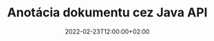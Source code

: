 ---
############################# Static ############################
layout: "product"
date: 2022-02-23T12:00:00+02:00
draft: false

product: "Annotation"
product_tag: "annotation"
platform: "Java"
platform_tag: "java"

############################# Head ############################
head_title: "Java Document Annotation API | Prezeranie a komentovanie obrázkov PDF Word Excel PPTX"
head_description: "Java Document Annotation API. Prezerajte, označujte, komentujte a komentujte formáty PDF Word DOCX, Excel XLSX, PPTX, EML EMLX, VSS VSD, OTP, CAD a obrázkové súbory."

############################# Header ##########################
title: "Anotácia dokumentu cez Java API"
description: "Vytvárajte aplikácie Java s možnosťami prezerania a komentovania PDF, HTML, MS Office a iných formátov dokumentov bez inštalácie akéhokoľvek externého softvéru."
button:
    enable: true
    icon: "fas fa-arrow-down"
    label: "Stiahnite si bezplatnú skúšobnú verziu"
    link: "https://downloads.groupdocs.com/annotation/java"

############################# SubMenu #########################
submenu:
    enable: true
    
    left:
        img_alt: "GroupDocs.Annotation for Java"
        image: "https://www.groupdocs.cloud/templates/groupdocs/images/product-logos/groupdocs-annotation-java.png"
        product: "GroupDocs.Annotation"
        platform: "Java"

    middle:
        button:
            # button loop
            - link: "#features"
              text: "Vlastnosti"

            # button loop
            - link: "https://products.groupdocs.app/annotation"
              text: "Živé ukážky"

            # button loop
            - link: "https://purchase.groupdocs.com/pricing/annotation/java"
              text: "Stanovenie cien"

    right:
        link_download: "https://downloads.groupdocs.com/annotation"
        link_learn: "https://docs.groupdocs.com/annotation/java/"
        link_buy: "https://purchase.groupdocs.com"

############################# Overview ############################
overview:
    enable: true
    content: |
      GroupDocs.Annotation Java API je produkt, ktorý vám umožňuje pracovať s anotáciami v dokumentoch na rôznych platformách a operačných systémoch, ako sú Android, MacOS, Linux, Windows. GroupDocs.Annotation poskytuje knižnicu s jednoduchým rozhraním API, ktoré poskytuje množstvo výhod: napríklad, ak potrebujete zachovať dôvernosť údajov alebo si vybrať, koľko energie potrebujete na prácu s knižnicou, alebo čiastočne zmeniť prácu s anotáciami, knižnica je veľmi ľahké a pružné.

      GroupDocs.Annotation for Java API vám umožňuje pracovať s rôznymi typmi anotácií, ktoré zahŕňajú: text, polyline, oblasť, podčiarknutie, bod, vodoznak, šípku, elipsu, nahradenie textu, vzdialenosť, textové pole, úpravu zdrojov atď. A podporuje väčšinu obľúbené formáty dokumentov, ako sú: PDF, HTML, Microsoft Office Word, tabuľky Excel, prezentácie v PowerPointe, Visio, e-maily programu Outlook, obrázky, metasúbory, výkresy CAD a rôzne ďalšie formáty. Rozhranie API poskytuje možnosť získať miniatúry stránok dokumentov a podporuje import a export anotácií do a zo súborov PDF.

      Pomocou knižnice môžete [pridať](/annotation/java/bmp/), [upraviť](/annotation/java/bmp/), [extrahovať](/annotation/java/bmp/) a [odstrániť](/annotation /java/bmp/) anotácie z dokumentov, otáčanie dokumentov, riešenie zmeny miniatúr a to nie je úplný zoznam všetkých možností. Ponúka tiež komplexnú sadu dátových objektov na prispôsobenie vlastností anotácií podľa vašich požiadaviek vo všetkých podporovaných formátoch dokumentov.

      Práca s GroupDocs.Annotation for Java API je veľmi jednoduchá a pozostáva len z niekoľkých základných krokov. Najprv musíte nastaviť licenciu, potom vybrať súbor, s ktorým chcete pracovať, potom nejako manipulovať s anotáciami dokumentu (vymazať/upraviť/rozbaliť/vymazať) a uložiť výsledok. Ďalšie informácie nájdete v [dokumentácii](https://docs.groupdocs.com/annotation/java/getting-started/) alebo v našich [príkladoch](https://github.com/groupdocs-annotation/GroupDocs.Annotation -pre-Java) nastaviť.
      
      GroupDocs.Annotation je pravidelne aktualizovaná a poskytuje podporu pre svojich zákazníkov, kedykoľvek nám môžete položiť otázku alebo poslať svoje nápady alebo nám povedať o svojich potrebách niečoho nového a my to radi implementujeme do našich nových verzií.
    tabs:
      enable: true
      
      ## TAB ONE ##
      tab_one:
        description: |
          Nasleduje prehľad GroupDocs.Annotation pre Java:
      
        right:
          enable: true
          icon: "fab fa-html5"
          title:  Prehľad
          content: |
            * Pridať anotácie
            * Exportovať anotácie 
            * Importovať anotácie
            * Komentáre založené na odpovediach
            * Kompatibilita anotácií
      
      ## TAB TWO ##
      tab_two:
        description: |
          GroupDocs.Annotation for Java podporuje všetky populárne [formáty súborov dokumentov](https://docs.groupdocs.com/annotation/java/supported-document-formats/) vrátane: Microsoft Office, PDF, obrázkov a mnohých ďalších.

        left:
          enable: true
          table:
            # table loop
            - title: "Microsoft Office Formats"
              content: |
                * **Word**: [DOC](/annotation/java/doc/), [DOCX](/annotation/java/docx/), [DOCM](/annotation/java/docm/), [DOT](/annotation/java/dot/), [DOTX](/annotation/java/dotx/), [RTF](/annotation/java/rtf/)
                * **Excel**: [XLS](/annotation/java/xls/), [XLSX](/annotation/java/xlsx/), [XLSB](/annotation/java/xlsb/), [XLSM](/annotation/java/xlsm/)
                * **PowerPoint**: [PPT](/annotation/java/ppt/), [PPTX](/annotation/java/pptx/), [PPS](/annotation/java/pps/), [PPSX](/annotation/java/ppsx/), [POTM](/annotation/java/potm/), [POTX](/annotation/java/potx/), [PPSM](/annotation/java/ppsm/), [PPTM](/annotation/java/pptm/), [WMF](/annotation/java/wmf/), [EMF](/annotation/java/emf/)
                * **Outlook**: [EML](/annotation/java/eml/), [EMLX](/annotation/java/emlx/), [MSG](/annotation/java/msg/)
                * **Visio**: [VSS](/annotation/java/vss/), [VST](/annotation/java/vst/), [VSD](/annotation/java/vsd/), [VSDX](/annotation/java/vsdx/), [VSX](/annotation/java/vsx/)

        right:
          enable: true
          table:
            # table loop
            - title: "Other Formats"
              content: |
                * **Portable**: [PDF](/annotation/java/pdf/) (PDF/A-1a, PDF/A-1b, PDF/A-2a)
                * **OpenDocument**: [ODT](/annotation/java/odt/), [ODS](/annotation/java/ods/), [ODP](/annotation/java/odp/)
                * **Images**: [BMP](/annotation/java/bmp/), [JPG](/annotation/java/jpg/), [JPEG](/annotation/java/jpeg/), [TIFF](/annotation/java/tiff/), [TIF](/annotation/java/tif/), [PNG](/annotation/java/png/), [GIF](/annotation/java/gif/), [DCM](/annotation/java/dcm/), [DICOM](/annotation/java/dicom/)
                * **AutoCAD**: [DWG](/annotation/java/dwg/), [DXF](/annotation/java/dxf/), [CAD](/annotation/java/cad/)
                * **Other**: [HTM](/annotation/java/htm/), [HTML](/annotation/java/html/), [CSV](/annotation/java/csv/), [DJVU](/annotation/java/djvu/), [OTP](/annotation/java/otp/), [OTT](/annotation/java/ott/)

      ## TAB THREE ##
      tab_three:
        description: |
          GroupDocs.Annotation for Java podporuje nasledujúce operačné systémy, rámce a správcov balíkov:
        
        left:
          enable: true
          table:
            # table loop
            - icon: "fab fa-windows"
              title:  Operačné systémy
              content: |
                * Microsoft Windows Desktop
                * Microsoft Windows Server
                * Linux
                * MacOS

            # table loop
            - icon: "fas fa-code"
              title:  Podporované rámce
              content: |
                * Java 7 (1.7) and above

        right:
          enable: true
          table:
            # table loop
            - icon: "fas fa-cogs"
              title:  Vývojové prostredia
              content: |
                * NetBeans
                * IntelliJ IDEA
                * Eclipse

            # table loop
            - icon: "fas fa-tools"
              title:  Nástroj Build Automation Tool
              content: |
                * Maven

############################# Features ############################
features:
    enable: true
    title: GroupDocs.Annotation for Java Features

    feature:
      # feature loop
      - icon: "fas fa-copy"
        link: "https://docs.groupdocs.com/annotation/java/add-area-annotation/"
        content: Pridajte anotáciu oblasti do dokumentu a prepojte jednoduché a vnorené komentáre

      # feature loop
      - icon: "fas fa-eye"
        link: "https://docs.groupdocs.com/annotation/java/add-arrow-annotation/"
        content: Ukážte na konkrétny obsah pomocou anotácie šípkou

      # feature loop
      - icon: "fas fa-bolt"
        link: "https://docs.groupdocs.com/annotation/java/add-watermark-annotation/"
        content: Nastavte textové vodoznaky na PDF, snímky, pracovné hárky programu Excel, obrázky a diagramy v šikmej polohe
      
      # feature loop
      - icon: "fas fa-file-powerpoint"
        link: "https://docs.groupdocs.com/annotation/java/add-point-annotation/"
        content: Pridajte kontextové komentáre na ľubovoľné miesto v dokumente pomocou bodovej anotácie

      # feature loop
      - icon: "fas fa-code"
        link: "https://docs.groupdocs.com/annotation/java/add-polyline-annotation/"
        content: Ak chcete spojiť sekvenciu čiarových segmentov, oblúkových segmentov alebo oboje, použite anotáciu polyline

      # feature loop
      - icon: "fas fa-cloud"
        link: "https://docs.groupdocs.com/annotation/java/add-ellipse-annotation/"
        content: Pridajte anotáciu elipsy do PDF, dokumentov Word, tabuliek, prezentácií, diagramov a obrázkov

      # feature loop
      - icon: "fas fa-remove-format"
        link: "https://docs.groupdocs.com/annotation/java/add-watermark-annotation/"
        content: Pridajte šikmé vodoznaky pre PDF, PowerPoint, Excel, obrázky a diagramy

      # feature loop
      - icon: "fas fa-comment-slash"
        link: "https://docs.groupdocs.com/annotation/java/add-underline-annotation/"
        content: Načítanie súradníc textovej anotácie v obrazovej reprezentácii dokumentu

      # feature loop
      - icon: "fas fa-location-arrow"
        link: "https://docs.groupdocs.com/annotation/java/add-annotation-to-the-document/"
        content: Podčiarknutie, prečiarknutie alebo úprava špecifického textu v dokumente

      # feature loop
      - icon: "fas fa-border-all"
        link: "https://docs.groupdocs.com/annotation/java/add-annotation-to-the-document/"
        content: Pridajte do dokumentu textovú pečiatku alebo vodotlač a textové pole

      # feature loop
      - icon: "fas fa-wrench"
        link: "https://docs.groupdocs.com/annotation/java/add-point-annotation/"
        content: Importujte a exportujte anotácie medzi dokumentmi Word a PowerPointovými prezentáciami

      # feature loop
      - icon: "fas fa-columns"
        link: "https://docs.groupdocs.com/annotation/java/add-strikeout-annotation/"
        content: Pridávanie poznámok do tabuliek programu Excel pomocou typov poznámok typu Text, Nahradenie textu, Vodoznak a Úprava zdrojov

      # feature loop
      - icon: "fas fa-file-word"
        link: "https://docs.groupdocs.com/annotation/java/get-file-info/"
        content: Pridajte do prezentácií a snímok v PowerPointe polyline, prečiarknuté, podčiarknuté alebo textové anotácie

      # feature loop
      - icon: "fas fa-envelope"
        link: "https://docs.groupdocs.com/annotation/java/basic-usage/"
        content: Označte anotáciu bodu v prezentáciách pomocou súradníc X, Y

      # feature loop
      - icon: "fas fa-print"
        link: "https://docs.groupdocs.com/annotation/java/add-strikeout-annotation/"
        content: Pridajte k obrázkom anotácie prečiarknuté, textové, podčiarknuté alebo polyline

      # feature loop
      - icon: "fas fa-file-archive"
        link: "https://docs.groupdocs.com/annotation/java/add-link-annotation/"
        content: Získajte informácie o dokumente a obrázky pre diagramy Visio, ako sú VSS a VSD
      
      # feature loop
      - icon: "fas fa-file-code"
        link: "https://docs.groupdocs.com/annotation/java/basic-usage/"
        content: Získajte miniatúry strán dokumentu a pracujte s viacstranovými súbormi TIFF

      # feature loop
      - icon: "fas fa-file-excel"
        link: "https://docs.groupdocs.com/annotation/java/get-file-info/"
        content: Načítanie všetkých anotácií dokumentu pomocou jediného volania funkcie

      # feature loop
      - icon: "fas fa-heading"
        link: "https://docs.groupdocs.com/annotation/java/add-link-annotation/"
        content: Pridajte anotácie odkazov do prezentácií PDF, Word a PowerPoint

      # feature loop
      - icon: "fas fa-project-diagram"
        link: "https://docs.groupdocs.com/annotation/java/add-point-annotation/"
        content: Podpora analýzy cesty SVG pre PDF, Word, diagramy, snímky a ďalšie hlavné formáty dokumentov

      # feature loop
      - icon: "fas fa-cube"
        link: "https://docs.groupdocs.com/annotation/java/technical-support/"
        content: Podpora pridávania anotácií vodoznaku do dokumentov programu Word a čistenia pre nahradenie textu

      # feature loop
      - icon: "fab fa-uncharted"
        link: "https://docs.groupdocs.com/annotation/java/technical-support/"
        content: Podpora spracovania tvarov v diagramoch pre textové anotácie
  
      # feature loop
      - icon: "fab fa-uncharted"
        link: "https://docs.groupdocs.com/annotation/java/advanced-usage/"
        content: Ušetrite čas ukladaním ukážok stránok do vyrovnávacej pamäte pre rýchlejšie spracovanie
  
      # feature loop
      - icon: "fab fa-uncharted"
        link: "https://docs.groupdocs.com/annotation/java/add-annotation-to-the-document/"
        content: Jednoducho anotujte dokumenty Wordu, Excelu a PowerPointu aj v starších formátoch

      # feature loop
      - icon: "fab fa-uncharted"
        link: "https://docs.groupdocs.com/annotation/java/add-distance-annotation/"
        content: Zobrazenie popisov anotácií vzdialenosti pre Excel, PowerPoint a diagramy

############################# Support ############################
support:
    enable: true

############################# Solutions ############################
solutions:
    enable: true
    title: GroupDocs.Annotation ponúka rozhrania API na prezeranie dokumentov pre ďalšie populárne vývojové prostredia

    solution:
        # solution loop
        - img_alt: "GroupDocs.Annotation for .NET"
          image: "https://www.groupdocs.cloud/templates/groupdocs/images/product-logos/groupdocs-annotation-net.png"
          product: "GroupDocs.Annotation"
          platform: ".NET"
          link: "/annotation/net/"

############################# Back to top ###############################
back_to_top:
  enable: true
---